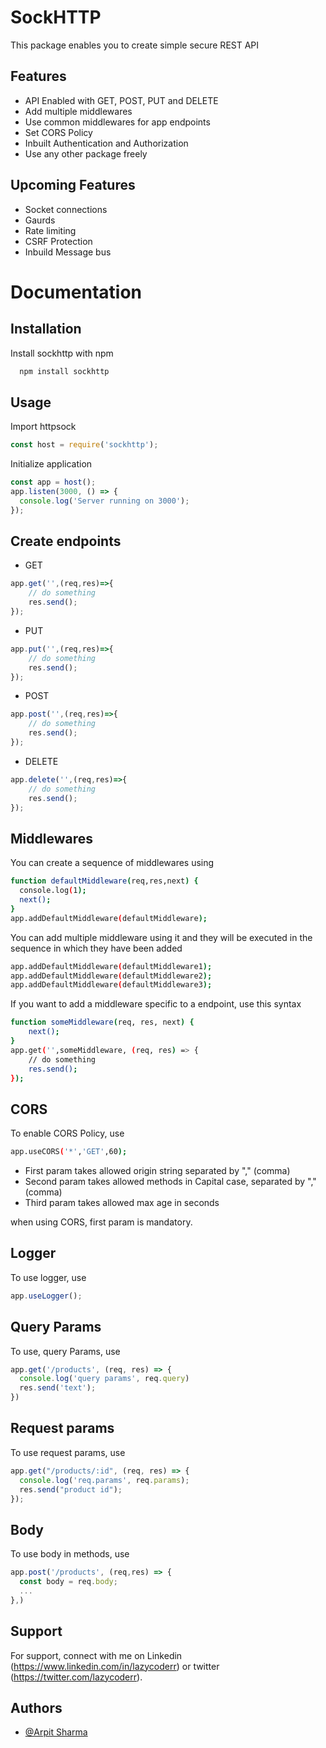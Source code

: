 
# SockHTTP

This package enables you to create simple secure REST API




## Features

- API Enabled with GET, POST, PUT and DELETE
- Add multiple middlewares
- Use common middlewares for app endpoints
- Set CORS Policy
- Inbuilt Authentication and Authorization
- Use any other package freely

## Upcoming Features
- Socket connections
- Gaurds
- Rate limiting
- CSRF Protection
- Inbuild Message bus


# Documentation

## Installation

Install sockhttp with npm

```bash
  npm install sockhttp
```

## Usage
Import httpsock

```js
const host = require('sockhttp');
```

Initialize application

```js
const app = host();
app.listen(3000, () => {
  console.log('Server running on 3000');
});
```

## Create endpoints

- GET

```js
app.get('',(req,res)=>{
    // do something
    res.send();
});
```

- PUT

```js
app.put('',(req,res)=>{
    // do something
    res.send();
});
```

- POST

```js
app.post('',(req,res)=>{
    // do something
    res.send();
});
```

- DELETE

```js
app.delete('',(req,res)=>{
    // do something
    res.send();
});
```

## Middlewares

You can create a sequence of middlewares using

```bash
function defaultMiddleware(req,res,next) {
  console.log(1);
  next();
}
app.addDefaultMiddleware(defaultMiddleware);
```

You can add multiple middleware using it and they will be executed in the sequence in which they have been added

```bash
app.addDefaultMiddleware(defaultMiddleware1);
app.addDefaultMiddleware(defaultMiddleware2);
app.addDefaultMiddleware(defaultMiddleware3);
```

If you want to add a middleware specific to a endpoint, use this syntax

```bash
function someMiddleware(req, res, next) {
    next();
}
app.get('',someMiddleware, (req, res) => {
    // do something
    res.send();
});
```

## CORS
To enable CORS Policy, use 

```bash
app.useCORS('*','GET',60);
```

- First param takes allowed origin string separated by "," (comma)
- Second param takes allowed methods in Capital case, separated by "," (comma)
- Third param takes allowed max age in seconds

when using CORS, first param is mandatory.

## Logger
To use logger, use 

```js
app.useLogger();
```

## Query Params
To use, query Params, use
```js
app.get('/products', (req, res) => {
  console.log('query params', req.query)
  res.send('text');
})
```

## Request params
To use request params, use

```js
app.get("/products/:id", (req, res) => {
  console.log('req.params', req.params);
  res.send("product id");
});
```

## Body
To use body in methods, use
```js
app.post('/products', (req,res) => {
  const body = req.body;
  ...
},)
```
    
## Support

For support, connect with me on Linkedin (https://www.linkedin.com/in/lazycoderr) or twitter (https://twitter.com/lazycoderr).


## Authors

- [@Arpit Sharma](https://github.com/OrignalLazyCoder)

